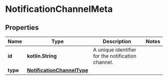 
# NotificationChannelMeta

## Properties
| Name | Type | Description | Notes |
| ------------ | ------------- | ------------- | ------------- |
| **id** | **kotlin.String** | A unique identifier for the notification channel. |  |
| **type** | [**NotificationChannelType**](NotificationChannelType.md) |  |  |



